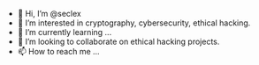 - 👋 Hi, I’m @seclex
- 👀 I’m interested in cryptography, cybersecurity, ethical hacking.
- 🌱 I’m currently learning ...
- 💞️ I’m looking to collaborate on ethical hacking projects.
- 📫 How to reach me ...

<!---
seclex/seclex is a ✨ special ✨ repository because its `README.md` (this file) appears on your GitHub profile.
You can click the Preview link to take a look at your changes.
--->

